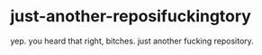 # just-another-reposifuckingtory
yep. you heard that right, bitches. just another fucking repository.
